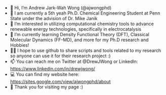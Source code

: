 - 👋 Hi, I’m Andrew Jark-Wah Wong (@ajwongphd)
- 🏫 I am currently a 5th yeah Ph.D. Chemical Engineering Student at Penn State under the advision of Dr. Mike Janik
- 👀 I’m interested in utilizing computational chemistry tools to advance renewable energy technologies, specifically in electrocatalysis
- 🌱 I’m currently learning Density Functional Theory (DFT), Classical Molecular Dynamics (FF-MD), and more for my Ph.D research and Hobbies!
- 🧑‍💻 I hope to use github to share scripts and tools related to my research so anyone can use it for their research project :)
- 📫 You can reach me on Twitter at @DrewJWong or LinkedIn: https://www.linkedin.com/in/drewjwong/
- 💻 You can find my website here: https://sites.google.com/view/ajwongphd/about
- 🤝 Thank you for visiting my page :)

<!---
ajwongphd/ajwongphd is a ✨ special ✨ repository because its `README.md` (this file) appears on your GitHub profile.
You can click the Preview link to take a look at your changes.
--->
